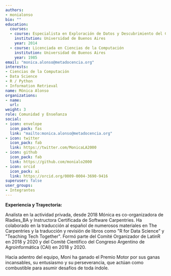 ```yaml
---
authors:
- monialonso
bio: ""
education:
  courses:
  - course: Especialista en Exploración de Datos y Descubrimiento del Conocimiento
    institution: Universidad de Buenos Aires 
    year: 2014
  - course: Licenciada en Ciencias de la Computación
    institution: Universidad de Buenos Aires 
    year: 1985
email: "monica.alonso@metadocencia.org"
interests:
- Ciencias de la Computación
- Data Science
- R / Python
- Information Retrieval
name: Mónica Alonso
organizations:
- name: 
  url: 
weight: 3
role: Comunidad y Enseñanza
social:
- icon: envelope
  icon_pack: fas
  link: "mailto:monica.alonso@metadocencia.org"
- icon: twitter
  icon_pack: fab
  link: https://twitter.com/MonicaLA2000
- icon: github
  icon_pack: fab
  link: https://github.com/monialo2000
- icon: orcid
  icon_pack: ai
  link: https://orcid.org/0009-0004-3690-9416
superuser: false
user_groups:
- Integrantes
---
```


**Experiencia y Trayectoria:**

Analista en la actividad privada, desde 2018 Mónica es co-organizadora de Rladies_BA y Instructora Certificada de Software Carpentries. 
Ha colaborado en la traducción al español de numerosos materiales en The Carpentries y la traducción y revisión de libros como "R for Data Science" y "Teaching Tech Together". 
Formó parte del Comité Organizador de LatinR en 2018 y 2020 y del Comité Científico del Congreso Argentino de Agroinformática (CAI) en 2018 y 2020.

Hacia adentro del equipo, Moni ha ganado el Premio Motor por sus ganas incansables, su entusiasmo y su perseverancia, que actúan como combustible para asumir desafíos de toda índole. 
